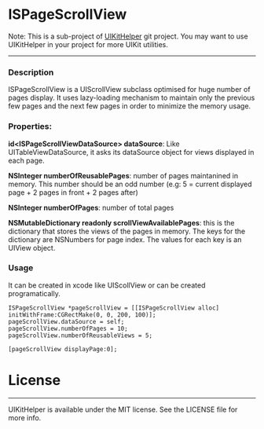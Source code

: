 # ISPageScrollView

Note: This is a sub-project of [UIKitHelper](https://github.com/tonyzonghui/UIKitHelper) git project. You may want to use UIKitHelper in your project for more UIKit utilities.

---

### Description

ISPageScrollView is a UIScrollView subclass optimised for huge number of pages display. It uses lazy-loading mechanism to maintain only the previous few pages and the next few pages in order to minimize the memory usage.

### Properties:

**id\<ISPageScrollViewDataSource> dataSource**: Like UITableViewDataSource, it asks its dataSource object for views displayed in each page.

**NSInteger numberOfReusablePages**: number of pages maintanined in memory. This number should be an odd number (e.g: 5 = current displayed page + 2 pages in front + 2 pages after)

**NSInteger numberOfPages**: number of total pages

**NSMutableDictionary readonly scrollViewAvailablePages**: this is the dictionary that stores the views of the pages in memory. The keys for the dictionary are NSNumbers for page index. The values for each key is an UIView object.

### Usage

It can be created in xcode like UIScollView or can be created programatically.


```
ISPageScrollView *pageScrollView = [[ISPageScrollView alloc] initWithFrame:CGRectMake(0, 0, 200, 100)];
pageScrollView.dataSource = self;
pageScrollView.numberOfPages = 10;
pageScrollView.numberOfReusableViews = 5;

[pageScrollView displayPage:0];

```

# License
---
UIKitHelper is available under the MIT license. See the LICENSE file for more info.

